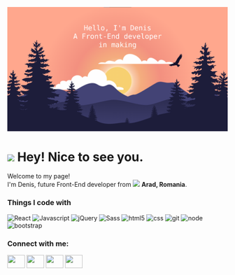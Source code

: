 ![MasterHead](https://github.com/homoki-denis/homoki-denis/blob/main/background.png)

<h1><img src="https://emojis.slackmojis.com/emojis/images/1531849430/4246/blob-sunglasses.gif?1531849430" width="30"/> Hey! Nice to see you.</h1>

<p>Welcome to my page! </br> I'm Denis, future Front-End developer from <img src="https://cdn-icons-png.flaticon.com/512/197/197587.png" width="13"/> <b>Arad, Romania</b>.</p>

<h3>Things I code with</h3>

<p>
  <img alt="React" src="https://img.shields.io/badge/React-20232A?style=for-the-badge&logo=react&logoColor=61DAFB" />
  <img alt="Javascript" src="https://img.shields.io/badge/JavaScript-F7DF1E?style=for-the-badge&logo=javascript&logoColor=black" />
  <img alt="jQuery" src="https://img.shields.io/badge/jQuery-0769AD?style=for-the-badge&logo=jquery&logoColor=white" />
  <img alt="Sass" src="https://img.shields.io/badge/Sass-CC6699?style=for-the-badge&logo=sass&logoColor=white" />
  <img alt="html5" src="https://img.shields.io/badge/HTML5-E34F26?style=for-the-badge&logo=html5&logoColor=white" />
  <img alt="css" src="https://img.shields.io/badge/CSS3-1572B6?style=for-the-badge&logo=css3&logoColor=white" />
  <img alt="git" src="https://img.shields.io/badge/GIT-E44C30?style=for-the-badge&logo=git&logoColor=white" />
  <img alt="node" src="https://img.shields.io/badge/Node.js-43853D?style=for-the-badge&logo=node.js&logoColor=white" />
  <img alt="bootstrap" src="https://img.shields.io/badge/Bootstrap-563D7C?style=for-the-badge&logo=bootstrap&logoColor=white" />
 
  
 

</p>

<h3 align="left">Connect with me:</h3>
<p align="left">
<a href="your link" target="blank"><img align="center" src="https://cdn.jsdelivr.net/npm/simple-icons@3.0.1/icons/twitter.svg" alt="" height="30" width="40" /></a>
<a href="your link" target="blank"><img align="center" src="https://cdn.jsdelivr.net/npm/simple-icons@3.0.1/icons/linkedin.svg" alt="" height="30" width="40" /></a>
<a href="your link" target="blank"><img align="center" src="https://cdn.jsdelivr.net/npm/simple-icons@3.0.1/icons/instagram.svg" alt="" height="30" width="40" /></a>
<a href="your link" target="blank"><img align="center" src="https://cdn.jsdelivr.net/npm/simple-icons@3.0.1/icons/youtube.svg" alt="" height="30" width="40" /></a>
</p>
